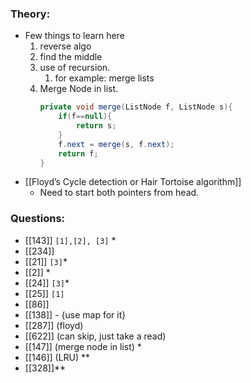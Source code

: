 ### Theory:
- Few things to learn here
	1. reverse algo  
	2. find the middle
	3. use of recursion.
		1. for example: merge lists
	4. Merge Node in list.
		```java
		private void merge(ListNode f, ListNode s){
	        if(f==null){
	            return s;
	        }
	        f.next = merge(s, f.next);
	        return f;
	    }
		```
- [[Floyd’s Cycle detection or Hair Tortoise algorithm]]
	- Need to start both pointers from head.

### Questions:
- [[143]] `[1],[2], [3]` *
- [[234]]
- [[21]] `[3]`*
- [[2]] *
- [[24]] `[3]`*
- [[25]] `[1]`
- [[86]]
- [[138]] - {use map for it}
- [[287]] (floyd)
- [[622]] (can skip, just take a read)
- [[147]] (merge node in list) *
- [[146]] (LRU) **
- [[328]]**
